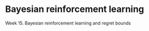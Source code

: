

<!--
 * @version:
 * @Author:  StevenJokess（蔡舒起） https://github.com/StevenJokess
 * @Date: 2023-04-27 00:32:07
 * @LastEditors:  StevenJokess（蔡舒起） https://github.com/StevenJokess
 * @LastEditTime: 2023-05-06 18:57:28
 * @Description:
 * @Help me: make friends by a867907127@gmail.com and help me get some “foreign” things or service I need in life; 如有帮助，请赞助，失业3年了。![支付宝收款码](https://github.com/StevenJokess/d2rl/blob/master/img/%E6%94%B6.jpg)
 * @TODO::
 * @Reference:
-->
# Bayesian reinforcement learning

Week 15. Bayesian reinforcement learning and regret bounds

[1]: http://coregroup.snu.ac.kr/teaching/
